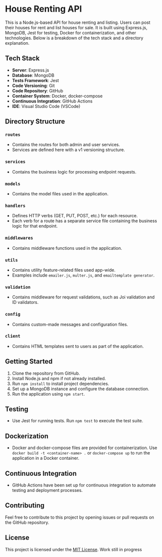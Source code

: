 # House Renting API

This is a Node.js-based API for house renting and listing. Users can post their houses for rent and list houses for sale. It is built using Express.js, MongoDB, Jest for testing, Docker for containerization, and other technologies. Below is a breakdown of the tech stack and a directory explanation.

## Tech Stack

- **Server**: Express.js
- **Database**: MongoDB
- **Tests Framework**: Jest
- **Code Versioning**: Git
- **Code Repository**: GitHub
- **Container System**: Docker, docker-compose
- **Continuous Integration**: GitHub Actions
- **IDE**: Visual Studio Code (VSCode)

## Directory Structure

### `routes`

- Contains the routes for both admin and user services.
- Services are defined here with a v1 versioning structure.

### `services`

- Contains the business logic for processing endpoint requests.

### `models`

- Contains the model files used in the application.

### `handlers`

- Defines HTTP verbs (GET, PUT, POST, etc.) for each resource.
- Each verb for a route has a separate service file containing the business logic for that endpoint.

### `middlewares`

- Contains middleware functions used in the application.

### `utils`

- Contains utility feature-related files used app-wide.
- Examples include `emailer.js`, `multer.js`, and `emailtemplate generator`.

### `validation`

- Contains middleware for request validations, such as Joi validation and ID validators.

### `config`

- Contains custom-made messages and configuration files.

### `client`

- Contains HTML templates sent to users as part of the application.

## Getting Started

1. Clone the repository from GitHub.
2. Install Node.js and npm if not already installed.
3. Run `npm install` to install project dependencies.
4. Set up a MongoDB instance and configure the database connection.
5. Run the application using `npm start`.

## Testing

- Use Jest for running tests. Run `npm test` to execute the test suite.

## Dockerization

- Docker and docker-compose files are provided for containerization. Use  `docker build -t <container-name> .` or `docker-compose up` to run the application in a Docker container.

## Continuous Integration

- GitHub Actions have been set up for continuous integration to automate testing and deployment processes.

## Contributing

Feel free to contribute to this project by opening issues or pull requests on the GitHub repository.

## License

This project is licensed under the [MIT License](LICENSE).
Work still in progress
